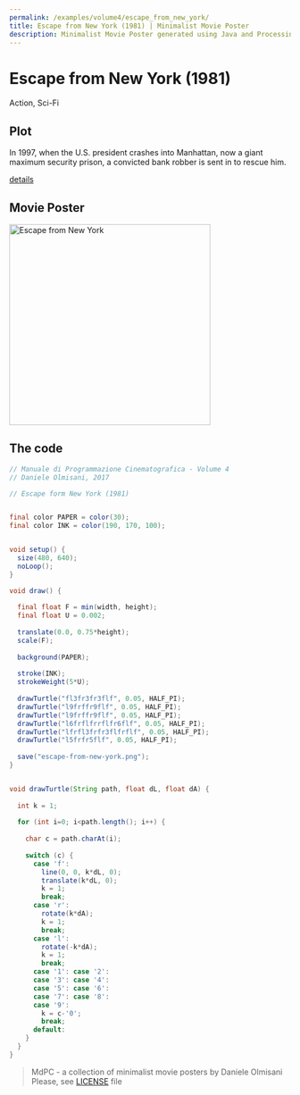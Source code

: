 ```yaml
---
permalink: /examples/volume4/escape_from_new_york/
title: Escape from New York (1981) | Minimalist Movie Poster
description: Minimalist Movie Poster generated using Java and Processing.
---
```


# Escape from New York (1981)

Action, Sci-Fi

## Plot
In 1997, when the U.S. president crashes into Manhattan, now a giant maximum security prison, a convicted bank robber is sent in to rescue him.

[details](https://www.imdb.com/title/tt0082340/)

## Movie Poster
<img src="escape-from-new-york.png"  width="360px" title="Escape from New York">


## The code
```java
// Manuale di Programmazione Cinematografica - Volume 4
// Daniele Olmisani, 2017

// Escape form New York (1981)


final color PAPER = color(30);
final color INK = color(190, 170, 100);


void setup() {
  size(480, 640);
  noLoop();
}

void draw() {
  
  final float F = min(width, height);
  final float U = 0.002;
  
  translate(0.0, 0.75*height);
  scale(F);
  
  background(PAPER);
  
  stroke(INK);
  strokeWeight(5*U);
  
  drawTurtle("fl3fr3fr3flf", 0.05, HALF_PI);
  drawTurtle("l9frffr9flf", 0.05, HALF_PI);
  drawTurtle("l9frffr9flf", 0.05, HALF_PI);
  drawTurtle("l6frflfrrflfr6flf", 0.05, HALF_PI);
  drawTurtle("lfrfl3frfr3flfrflf", 0.05, HALF_PI);
  drawTurtle("l5frfr5flf", 0.05, HALF_PI);
  
  save("escape-from-new-york.png");
}


void drawTurtle(String path, float dL, float dA) {
 
  int k = 1;
  
  for (int i=0; i<path.length(); i++) {
    
    char c = path.charAt(i);
    
    switch (c) {
      case 'f':
        line(0, 0, k*dL, 0);
        translate(k*dL, 0);
        k = 1;
        break;
      case 'r':
        rotate(k*dA);
        k = 1;
        break;
      case 'l':
        rotate(-k*dA);
        k = 1;
        break;
      case '1': case '2': 
      case '3': case '4':
      case '5': case '6':
      case '7': case '8':
      case '9':
        k = c-'0';
        break;
      default:
    }
  }
}
```

> MdPC - a collection of minimalist movie posters
> by Daniele Olmisani
> Please, see [LICENSE](../../../LICENSE) file
